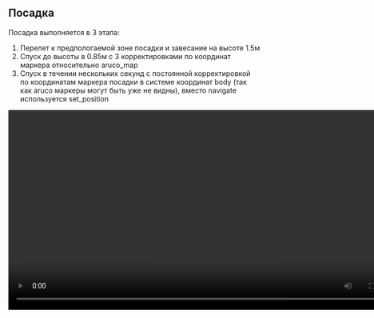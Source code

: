 ## Посадка 

Посадка выполняется в 3 этапа:
1. Перелет к предпологаемой зоне посадки и завесание на высоте 1.5м
2. Спуск до высоты в 0.85м с 3 корректировками по координат маркера относительно aruco_map
3. Спуск в течении нескольких секунд с постоянной корректировкой по координатам маркера посадки в системе координат body (так как aruco маркеры могут быть уже не видны), вместо navigate используется set_position


<video autoplay loop src="https://github.com/vas0x59/ior2020_uav_L22_AERO_info/raw/master/to_Gitbook/content/l2.mp4" height="400" ></video>